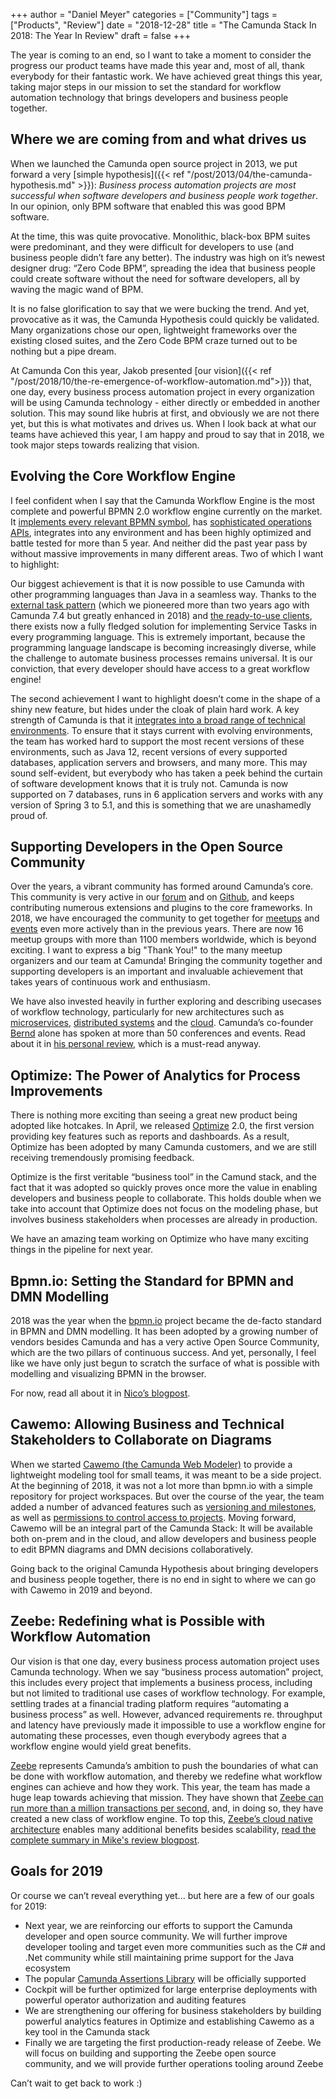 +++
author = "Daniel Meyer"
categories = ["Community"]
tags = ["Products", "Review"]
date = "2018-12-28"
title = "The Camunda Stack In 2018: The Year In Review"
draft = false
+++

The year is coming to an end, so I want to take a moment to consider the progress our product teams have made this year and, most of all, thank everybody for their fantastic work. We have achieved great things this year, taking major steps in our mission to set the standard for workflow automation technology that brings developers and business people together.

## Where we are coming from and what drives us

When we launched the Camunda open source project in 2013, we put forward a very [simple hypothesis]({{< ref "/post/2013/04/the-camunda-hypothesis.md" >}}): _Business process automation projects are most successful when software developers and business people work together_. In our opinion, only BPM software that enabled this was good BPM software.

At the time, this was quite provocative. Monolithic, black-box BPM suites were predominant, and they were difficult for developers to use (and business people didn’t fare any better). The industry was high on it’s newest designer drug: “Zero Code BPM”, spreading the idea that business people could create software without the need for software developers, all by waving the magic wand of BPM.

It is no false glorification to say that we were bucking the trend. And yet, provocative as it was, the Camunda Hypothesis could quickly be validated. Many organizations chose our open, lightweight frameworks over the existing closed suites, and the Zero Code BPM craze turned out to be nothing but a pipe dream.

At Camunda Con this year, Jakob presented [our vision]({{< ref "/post/2018/10/the-re-emergence-of-workflow-automation.md">}}) that, one day, every business process automation project in every organization will be using Camunda technology - either directly or embedded in another solution. This may sound like hubris at first, and obviously we are not there yet, but this is what motivates and drives us. When I look back at what our teams have achieved this year, I am happy and proud to say that in 2018, we took major steps towards realizing that vision.

## Evolving the Core Workflow Engine

I feel confident when I say that the Camunda Workflow Engine is the most complete and powerful BPMN 2.0 workflow engine currently on the market. It [implements every relevant BPMN symbol](https://docs.camunda.org/manual/7.10/reference/bpmn20/#coverage), has [sophisticated operations APIs](https://docs.camunda.org/manual/7.10/user-guide/process-engine/process-instance-modification/), integrates into any environment and has been highly optimized and battle tested for more than 5 year. And neither did the past year pass by without massive improvements in many different areas. Two of which I want to highlight:

Our biggest achievement is that it is now possible to use Camunda with other programming languages than Java in a seamless way. Thanks to the [external task pattern](https://docs.camunda.org/manual/7.10/user-guide/process-engine/external-tasks/) (which we pioneered more than two years ago with Camunda 7.4 but greatly enhanced in 2018) and [the ready-to-use clients](https://docs.camunda.org/manual/7.10/user-guide/ext-client/), there exists now a fully fledged solution for implementing Service Tasks in every programming language. This is extremely important, because the programming language landscape is becoming increasingly diverse, while the challenge to automate business processes remains universal. It is our conviction, that every developer should have access to a great workflow engine!

The second achievement I want to highlight doesn’t come in the shape of a shiny new feature, but hides under the cloak of plain hard work. A key strength of Camunda is that it [integrates into a broad range of technical environments](https://docs.camunda.org/manual/7.4/introduction/supported-environments/). To ensure that it stays current with evolving environments, the team has worked hard to support the most recent versions of these environments, such as Java 12, recent versions of every supported databases, application servers and browsers, and many more. This may sound self-evident, but everybody who has taken a peek behind the curtain of software development knows that it is truly not. Camunda is now supported on 7 databases, runs in 6 application servers and works with any version of Spring 3 to 5.1, and this is something that we are unashamedly proud of.

## Supporting Developers in the Open Source Community

Over the years, a vibrant community has formed around Camunda’s core. This community is very active in our [forum](https://forum.camunda.org/) and on [Github](https://github.com/Camunda), and keeps contributing numerous extensions and plugins to the core frameworks. In 2018, we have encouraged the community to get together for [meetups](https://camunda.com/events/meetups/) and [events](https://camunda.com/events/camundadays/) even more actively than in the previous years. There are now 16 meetup groups with more than 1100 members worldwide, which is beyond exciting. I want to express a big "Thank You!" to the many meetup organizers and our team at Camunda! Bringing the community together and supporting developers is an important and invaluable achievement that takes years of continuous work and enthusiasm.

We have also invested heavily in further exploring and describing usecases of workflow technology, particularly for new architectures such as [microservices](https://blog.bernd-ruecker.com/the-microservice-workflow-automation-cheat-sheet-fc0a80dc25aa), [distributed systems](https://berndruecker.io/lost-in-transaction/) and the [cloud](https://blog.bernd-ruecker.com/architecture-options-to-run-a-workflow-engine-6c2419902d91). Camunda’s co-founder [Bernd](https://berndruecker.io/) alone has spoken at more than 50 conferences and events. Read about it in [his personal review](https://blog.bernd-ruecker.com/developer-relations-at-camunda-2018-recap-cbf85f5abd19), which is a must-read anyway.

## Optimize: The Power of Analytics for Process Improvements

There is nothing more exciting than seeing a great new product being adopted like hotcakes. In April, we released [Optimize](https://docs.camunda.org/optimize/2.3/) 2.0, the first version providing key features such as reports and dashboards. As a result, Optimize has been adopted by many Camunda customers, and we are still receiving tremendously promising feedback.

Optimize is the first veritable “business tool” in the Camund stack, and the fact that it was adopted so quickly proves once more the value in enabling developers and business people to collaborate. This holds double when we take into account that Optimize does not focus on the modeling phase, but involves business stakeholders when processes are already in production.

We have an amazing team working on Optimize who have many exciting things in the pipeline for next year.

## Bpmn.io: Setting the Standard for BPMN and DMN Modelling

2018 was the year when the [bpmn.io](https://bpmn.io/) project became the de-facto standard in BPMN and DMN modelling. It has been adopted by a growing number of vendors besides Camunda and has a very active Open Source Community, which are the two pillars of continuous success. And yet, personally, I feel like we have only just begun to scratch the surface of what is possible with modelling and visualizing BPMN in the browser.

For now, read all about it in [Nico’s blogpost](https://bpmn.io/blog/posts/2018-year-in-review.html).

## Cawemo: Allowing Business and Technical Stakeholders to Collaborate on Diagrams

When we started [Cawemo (the Camunda Web Modeler)](https://cawemo.com) to provide a lightweight modeling tool for small teams, it was meant to be a side project. At the beginning of 2018, it was not a lot more than bpmn.io with a simple repository for project workspaces. But over the course of the year, the team added a number of advanced features such as [versioning and milestones](https://blog.cawemo.com/milestones-and-history/), as well as [permissions to control access to projects](https://blog.cawemo.com/collaborator-project-permissions/). Moving forward, Cawemo will be an integral part of the Camunda Stack: It will be available both on-prem and in the cloud, and allow developers and business people to edit BPMN diagrams and DMN decisions collaboratively.

Going back to the original Camunda Hypothesis about bringing developers and business people together, there is no end in sight to where we can go with Cawemo in 2019 and beyond.

## Zeebe: Redefining what is Possible with Workflow Automation

Our vision is that one day, every business process automation project uses Camunda technology. When we say “business process automation” project, this includes every project that implements a business process, including but not limited to traditional use cases of workflow technology. For example, settling trades at a financial trading platform requires “automating a business process” as well. However, advanced requirements re. throughput and latency have previously made it impossible to use a workflow engine for automating these processes, even though everybody agrees that a workflow engine would yield great benefits.

[Zeebe](https://zeebe.io) represents Camunda’s ambition to push the boundaries of what can be done with workflow automation, and thereby we redefine what workflow engines can achieve and how they work. This year, the team has made a huge leap towards achieving that mission. They have shown that [Zeebe can run more than a million transactions per second](https://zeebe.io/blog/2018/06/benchmarking-zeebe-horizontal-scaling/), and, in doing so, they have created a new class of workflow engine. To top this, [Zeebe’s cloud native architecture](https://docs.zeebe.io/basics/README.html) enables many additional benefits besides scalability, [read the complete summary in Mike's review blogpost](https://zeebe.io/blog/2018/12/zeebe-2018-year-in-review/).

## Goals for 2019

Or course we can’t reveal everything yet... but here are a few of our goals for 2019:

* Next year, we are reinforcing our efforts to support the Camunda developer and open source community. We will further improve developer tooling and target even more communities such as the C# and .Net community while still maintaining prime support for the Java ecosystem
* The popular [Camunda Assertions Library](https://github.com/camunda/camunda-bpm-assert) will be officially supported
* Cockpit will be further optimized for large enterprise deployments with powerful operator authorization and auditing features
* We are strengthening our offering for business stakeholders by building powerful analytics features in Optimize and establishing Cawemo as a key tool in the Camunda stack
* Finally we are targeting the first production-ready release of Zeebe. We will focus on building and supporting the Zeebe open source community, and we will provide further operations tooling around Zeebe

Can’t wait to get back to work :)
